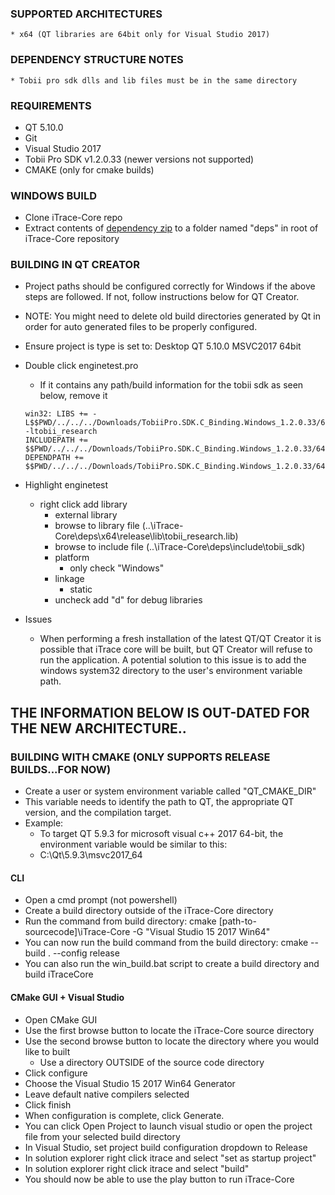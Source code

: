 ### SUPPORTED ARCHITECTURES
	* x64 (QT libraries are 64bit only for Visual Studio 2017)
	
### DEPENDENCY STRUCTURE NOTES
	* Tobii pro sdk dlls and lib files must be in the same directory
	
### REQUIREMENTS
* QT 5.10.0
* Git
* Visual Studio 2017
* Tobii Pro SDK v1.2.0.33 (newer versions not supported)
* CMAKE (only for cmake builds)

### WINDOWS BUILD
* Clone iTrace-Core repo
* Extract contents of [dependency zip](https://drive.google.com/file/d/1kiDMIgbbvRWB2h_rz3nkJZsjFLu56SYg/view?usp=sharing) to a folder named "deps" in root of
	iTrace-Core repository
	
### BUILDING IN QT CREATOR
* Project paths should be configured correctly for Windows if the above steps are followed. If not, follow instructions below for QT Creator.
* NOTE: You might need to delete old build directories generated by Qt in order for auto generated files to be properly configured.

* Ensure project is type is set to: Desktop QT 5.10.0 MSVC2017 64bit
* Double click enginetest.pro 
	* If it contains any path/build information for the tobii sdk as seen below, remove it
	
	```
	win32: LIBS += -L$$PWD/../../../Downloads/TobiiPro.SDK.C_Binding.Windows_1.2.0.33/64/lib/ -ltobii_research
	INCLUDEPATH += $$PWD/../../../Downloads/TobiiPro.SDK.C_Binding.Windows_1.2.0.33/64/include
	DEPENDPATH += $$PWD/../../../Downloads/TobiiPro.SDK.C_Binding.Windows_1.2.0.33/64/include
	```
	
* Highlight enginetest
	* right click add library
		* external library
		* browse to library file (..\iTrace-Core\deps\x64\release\lib\tobii_research.lib)
		* browse to include file (..\iTrace-Core\deps\include\tobii_sdk)
		* platform
			* only check "Windows"
		* linkage
			* static
		* uncheck add "d" for debug libraries
* Issues
	* When performing a fresh installation of the latest QT/QT Creator it is possible that iTrace core will be built, but QT Creator will refuse to run the application. A potential solution to this issue is to add the windows system32 directory to the user's environment variable path.

## THE INFORMATION BELOW IS OUT-DATED FOR THE NEW ARCHITECTURE..

### BUILDING WITH CMAKE (ONLY SUPPORTS RELEASE BUILDS...FOR NOW)
* Create a user or system environment variable called "QT_CMAKE_DIR"
* This variable needs to identify the path to QT, the appropriate QT version, and the compilation target.
* Example:
	* To target QT 5.9.3 for microsoft visual c++ 2017 64-bit, the environment variable would be similar to this:
	* C:\Qt\5.9.3\msvc2017_64

#### CLI
* Open a cmd prompt (not powershell)
* Create a build directory outside of the iTrace-Core directory
* Run the command from build directory:
	cmake [path-to-sourcecode]\iTrace-Core -G "Visual Studio 15 2017 Win64"
* You can now run the build command from the build directory:
	cmake --build . --config release
* You can also run the win_build.bat script to create a build directory and build iTraceCore

#### CMake GUI + Visual Studio
* Open CMake GUI
* Use the first browse button to locate the iTrace-Core source directory
* Use the second browse button to locate the directory where you would like to built
	* Use a directory OUTSIDE of the source code directory
* Click configure
* Choose the Visual Studio 15 2017 Win64 Generator
* Leave default native compilers selected
* Click finish
* When configuration is complete, click Generate.
* You can click Open Project to launch visual studio or open the project file from your selected
	build directory
* In Visual Studio, set project build configuration dropdown to Release
* In solution explorer right click itrace and select "set as startup project"
* In solution explorer right click itrace and select "build"
* You should now be able to use the play button to run iTrace-Core
